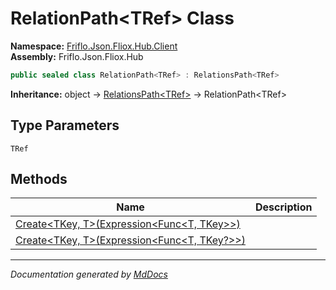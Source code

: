 ﻿<!--  
  <auto-generated>   
    The contents of this file were generated by a tool.  
    Changes to this file may be list if the file is regenerated  
  </auto-generated>   
-->

# RelationPath\<TRef\> Class

**Namespace:** [Friflo.Json.Fliox.Hub.Client](../index.md)  
**Assembly:** Friflo.Json.Fliox.Hub

```csharp
public sealed class RelationPath<TRef> : RelationsPath<TRef>
```

**Inheritance:** object → [RelationsPath\<TRef\>](../RelationsPath-1/index.md) → RelationPath\<TRef\>

## Type Parameters

`TRef`

## Methods

| Name                                                                                                    | Description |
| ------------------------------------------------------------------------------------------------------- | ----------- |
| [Create\<TKey, T\>(Expression\<Func\<T, TKey\>\>)](methods/Create.md#createtkey-texpressionfunct-tkey)  |             |
| [Create\<TKey, T\>(Expression\<Func\<T, TKey?\>\>)](methods/Create.md#createtkey-texpressionfunct-tkey) |             |

___

*Documentation generated by [MdDocs](https://github.com/ap0llo/mddocs)*
